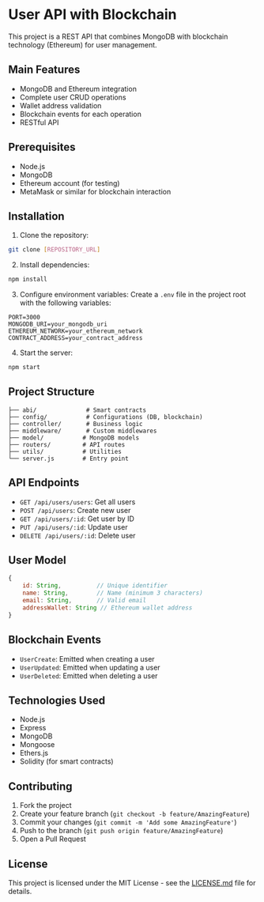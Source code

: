 # User API with Blockchain

This project is a REST API that combines MongoDB with blockchain technology (Ethereum) for user management.

## Main Features

- MongoDB and Ethereum integration
- Complete user CRUD operations
- Wallet address validation
- Blockchain events for each operation
- RESTful API

## Prerequisites

- Node.js
- MongoDB
- Ethereum account (for testing)
- MetaMask or similar for blockchain interaction

## Installation

1. Clone the repository:
```bash
git clone [REPOSITORY_URL]
```

2. Install dependencies:
```bash
npm install
```

3. Configure environment variables:
Create a `.env` file in the project root with the following variables:
```
PORT=3000
MONGODB_URI=your_mongodb_uri
ETHEREUM_NETWORK=your_ethereum_network
CONTRACT_ADDRESS=your_contract_address
```

4. Start the server:
```bash
npm start
```

## Project Structure

```
├── abi/              # Smart contracts
├── config/           # Configurations (DB, blockchain)
├── controller/       # Business logic
├── middleware/       # Custom middlewares
├── model/           # MongoDB models
├── routers/         # API routes
├── utils/           # Utilities
└── server.js        # Entry point
```

## API Endpoints

- `GET /api/users/users`: Get all users
- `POST /api/users`: Create new user
- `GET /api/users/:id`: Get user by ID
- `PUT /api/users/:id`: Update user
- `DELETE /api/users/:id`: Delete user

## User Model

```javascript
{
    id: String,          // Unique identifier
    name: String,        // Name (minimum 3 characters)
    email: String,       // Valid email
    addressWallet: String // Ethereum wallet address
}
```

## Blockchain Events

- `UserCreate`: Emitted when creating a user
- `UserUpdated`: Emitted when updating a user
- `UserDeleted`: Emitted when deleting a user

## Technologies Used

- Node.js
- Express
- MongoDB
- Mongoose
- Ethers.js
- Solidity (for smart contracts)

## Contributing

1. Fork the project
2. Create your feature branch (`git checkout -b feature/AmazingFeature`)
3. Commit your changes (`git commit -m 'Add some AmazingFeature'`)
4. Push to the branch (`git push origin feature/AmazingFeature`)
5. Open a Pull Request

## License

This project is licensed under the MIT License - see the [LICENSE.md](LICENSE.md) file for details. 